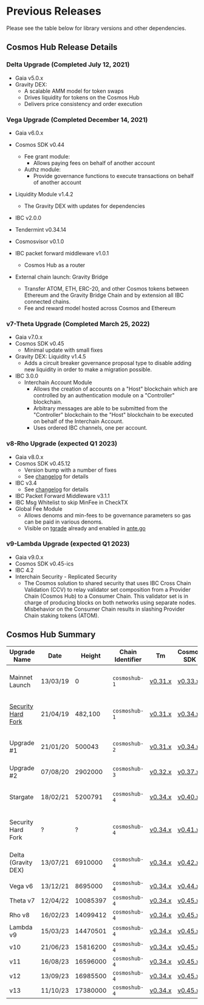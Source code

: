 <!--
order: false
parent:
  title: Previous Releases
  order: 7
-->

# Previous Releases

Please see the table below for library versions and other dependencies.  
  
  
## Cosmos Hub Release Details

### Delta Upgrade (Completed July 12, 2021)

- Gaia v5.0.x
- Gravity DEX:
  - A scalable AMM model for token swaps
  - Drives liquidity for tokens on the Cosmos Hub
  - Delivers price consistency and order execution

### Vega Upgrade (Completed December 14, 2021)

- Gaia v6.0.x
- Cosmos SDK v0.44
  - Fee grant module:
    - Allows paying fees on behalf of another account
  - Authz module:
    - Provide governance functions to execute transactions on behalf of another account
- Liquidity Module v1.4.2
  - The Gravity DEX with updates for dependencies
- IBC v2.0.0
- Tendermint v0.34.14
- Cosmosvisor v0.1.0
- IBC packet forward middleware v1.0.1
  - Cosmos Hub as a router

- External chain launch: Gravity Bridge
  - Transfer ATOM, ETH, ERC-20, and other Cosmos tokens between Ethereum and the Gravity Bridge Chain and by extension all IBC connected chains.
  - Fee and reward model hosted across Cosmos and Ethereum

### v7-Theta Upgrade (Completed March 25, 2022)

- Gaia v7.0.x
- Cosmos SDK v0.45
  - Minimal update with small fixes
- Gravity DEX: Liquidity v1.4.5
  - Adds a circuit breaker governance proposal type to disable adding new liquidity in order to make a migration possible.
- IBC 3.0.0
  - Interchain Account Module
    - Allows the creation of accounts on a "Host" blockchain which are controlled by an authentication module on a "Controller" blockchain.
    - Arbitrary messages are able to be submitted from the "Controller" blockchain to the "Host" blockchain to be executed on behalf of the Interchain Account.
    - Uses ordered IBC channels, one per account.

### v8-Rho Upgrade (expected Q1 2023)

- Gaia v8.0.x
- Cosmos SDK v0.45.12
  - Version bump with a number of fixes
  - See [changelog](https://github.com/cosmos/cosmos-sdk/blob/v0.45.12/CHANGELOG.md) for details
- IBC v3.4
  - See [changelog](https://github.com/cosmos/ibc-go/blob/v3.4.0/CHANGELOG.md) for details
- IBC Packet Forward Middleware v3.1.1
- IBC Msg Whitelist to skip MinFee in CheckTX
- Global Fee Module
  - Allows denoms and min-fees to be governance parameters so gas can be paid in various denoms.
  - Visible on [tgrade](https://github.com/confio/tgrade/tree/main/x/globalfee) already and enabled in [ante.go](https://github.com/confio/tgrade/blob/main/app/ante.go#L72-L92)

### v9-Lambda Upgrade (expected Q1 2023)

- Gaia v9.0.x
- Cosmos SDK v0.45-ics
- IBC 4.2
- Interchain Security - Replicated Security
  - The Cosmos solution to shared security that uses IBC Cross Chain Validation (CCV) to relay validator set composition from a Provider Chain (Cosmos Hub) to a Consumer Chain. This validator set is in charge of producing blocks on both networks using separate nodes. Misbehavior on the Consumer Chain results in slashing Provider Chain staking tokens (ATOM).  
  
## Cosmos Hub Summary

| Upgrade Name        | Date          | Height    | Chain Identifier | Tm      | Cosmos SDK | Gaia                     | IBC                      |
|---------------------|---------------|-----------|---------------|------------|------------|--------------------------|--------------------------|
| Mainnet Launch      | 13/03/19    | 0         | `cosmoshub-1` | [v0.31.x](https://github.com/tendermint/tendermint/releases/tag/v0.31.11)         | [v0.33.x](https://github.com/cosmos/cosmos-sdk/releases/tag/v0.33.2)      |  _Included in Cosmos SDK_ | n/a                      |
| [Security Hard Fork](https://forum.cosmos.network/t/critical-cosmossdk-security-advisory-updated/2211)  | 21/04/19    | 482,100   | `cosmoshub-1` | [v0.31.x](https://github.com/tendermint/tendermint/releases/tag/v0.31.11)          | [v0.34.x](https://github.com/cosmos/cosmos-sdk/releases/tag/v0.34.6)    |   _Included in Cosmos SDK_)                  | n/a                      |
| Upgrade #1          | 21/01/20    |   500043 | `cosmoshub-2` | [v0.31.x](https://github.com/tendermint/tendermint/releases/tag/v0.31.11)         | [v0.34.x](https://github.com/cosmos/cosmos-sdk/releases/tag/v0.34.10)     |   _Included in Cosmos SDK_)                  | n/a                      |
| Upgrade #2          | 07/08/20    |  2902000 | `cosmoshub-3` | [v0.32.x](https://github.com/tendermint/tendermint/releases/tag/v0.32.14)         | [v0.37.x](https://github.com/cosmos/cosmos-sdk/releases/tag/v0.37.15)     | [v2.0.x](https://github.com/cosmos/gaia/releases/tag/v2.0.14)                   | n/a                      |
| Stargate            | 18/02/21    |  5200791 | `cosmoshub-4` | [v0.34.x](https://github.com/tendermint/tendermint/releases/tag/v0.34.3)          | [v0.40.x](https://github.com/cosmos/cosmos-sdk/releases/tag/v0.40.1)      | [v4.0.x](https://github.com/cosmos/gaia/releases/tag/v4.0.6)                   | _Included in Cosmos SDK_ |
| Security Hard Fork  | ?             | ?         | `cosmoshub-4` | [v0.34.x](https://github.com/tendermint/tendermint/releases/tag/v0.34.8)       | [v0.41.x](https://github.com/cosmos/cosmos-sdk/releases/tag/v0.41.4)      | [v4.2.x](https://github.com/cosmos/gaia/releases/tag/v4.2.1)                   | _Included in Cosmos SDK_ |
| Delta (Gravity DEX) | 13/07/21    |  6910000 | `cosmoshub-4` | [v0.34.x](https://github.com/tendermint/tendermint/releases/tag/v0.34.13)         | [v0.42.x](https://github.com/cosmos/cosmos-sdk/releases/tag/v0.42.10)     | [v5.0.x](https://github.com/cosmos/gaia/releases/tag/v5.0.8)                   | _Included in Cosmos SDK_ |
| Vega    v6          | 13/12/21    |  8695000 | `cosmoshub-4` | [v0.34.x](https://github.com/tendermint/tendermint/releases/tag/v0.34.14)         | [v0.44.x](https://github.com/cosmos/cosmos-sdk/releases/tag/v0.44.5)      | [v6.0.x](https://github.com/cosmos/gaia/releases/tag/v6.0.4)                   | [v2.0.x](https://github.com/cosmos/ibc-go/releases/tag/v2.0.3)                   |
| Theta   v7          | 12/04/22    | 10085397 | `cosmoshub-4` | [v0.34.x](https://github.com/tendermint/tendermint/releases/tag/v0.34.14)         | [v0.45.x](https://github.com/cosmos/cosmos-sdk/releases/tag/v0.45.1)      | [v7.0.x](https://github.com/cosmos/gaia/releases/tag/v7.0.0)                   | [v3.0.x](https://github.com/cosmos/ibc-go/releases/tag/v3.0.0)                   |
| Rho     v8          | 16/02/23    | 14099412 | `cosmoshub-4` | [v0.34.x](https://github.com/informalsystems/tendermint/releases/tag/v0.34.24)    | [v0.45.x](https://github.com/cosmos/cosmos-sdk/releases/tag/v0.45.12)     | [v8.0.x](https://github.com/cosmos/gaia/releases/tag/v8.0.0)                   | [v3.4.x](https://github.com/cosmos/ibc-go/releases/tag/v3.4.0)                   |
| Lambda  v9          | 15/03/23    | 14470501 | `cosmoshub-4` | [v0.34.x](https://github.com/informalsystems/tendermint/releases/tag/v0.34.25)    | [v0.45.x](https://github.com/cosmos/cosmos-sdk/releases/tag/v0.45.13-ics) | [v9.0.x](https://github.com/cosmos/gaia/releases/tag/v9.0.0)                   | [v4.2.x](https://github.com/cosmos/ibc-go/releases/tag/v4.2.0)                   |
| v10                 | 21/06/23    | 15816200 | `cosmoshub-4` | [v0.34.x](https://github.com/cometbft/cometbft/releases/tag/v0.34.28)             | [v0.45.x](https://github.com/cosmos/cosmos-sdk/releases/tag/v0.45.16-ics) | [v10.0.x](https://github.com/cosmos/gaia/releases/tag/v10.0.0)                 | [v4.4.x](https://github.com/cosmos/ibc-go/releases/tag/v4.4.0)                   |
| v11                 | 16/08/23    | 16596000 | `cosmoshub-4` | [v0.34.x](https://github.com/cometbft/cometbft/releases/tag/v0.34.29)             | [v0.45.x](https://github.com/cosmos/cosmos-sdk/releases/tag/v0.45.16-ics) | [v11.x](https://github.com/cosmos/gaia/releases/tag/v11.0.0)                 | [v4.4.x](https://github.com/cosmos/ibc-go/releases/tag/v4.4.2)                   |
| v12                 | 13/09/23    | 16985500 | `cosmoshub-4` | [v0.34.x](https://github.com/cometbft/cometbft/releases/tag/v0.34.29)             | [v0.45.x](https://github.com/cosmos/cosmos-sdk/releases/tag/v0.45.16-ics) | [v12.x](https://github.com/cosmos/gaia/releases/tag/v12.0.0)                 | [v4.4.x](https://github.com/cosmos/ibc-go/releases/tag/v4.4.2)                   |
| v13                 | 11/10/23    | 17380000 | `cosmoshub-4` | [v0.34.x](https://github.com/cometbft/cometbft/releases/tag/v0.34.29)             | [v0.45.x](https://github.com/cosmos/cosmos-sdk/releases/tag/v0.45.16-ics-lsm) | [v13.x](https://github.com/cosmos/gaia/releases/tag/v13.0.0)                 | [v4.4.x](https://github.com/cosmos/ibc-go/releases/tag/v4.4.2)                   |